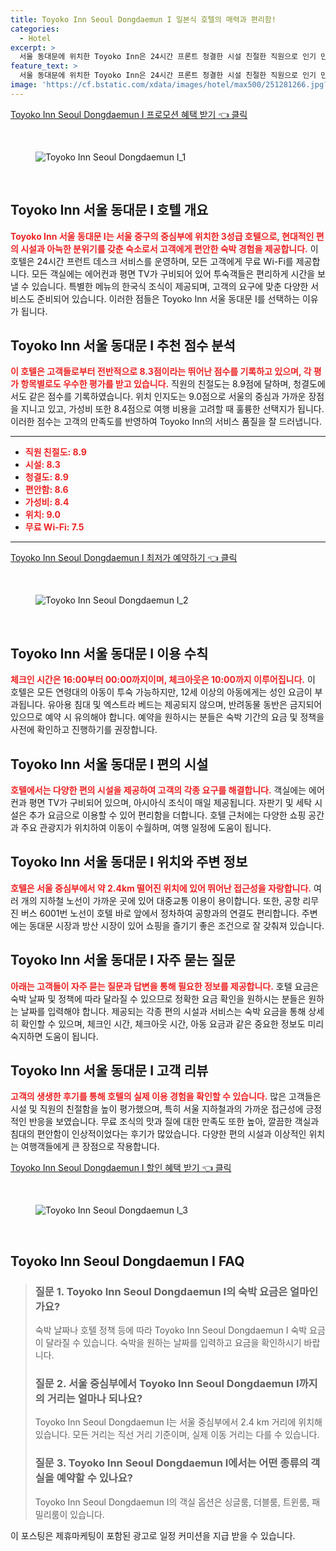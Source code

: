 ```yaml
---
title: Toyoko Inn Seoul Dongdaemun I 일본식 호텔의 매력과 편리함!
categories:
  - Hotel
excerpt: >
  서울 동대문에 위치한 Toyoko Inn은 24시간 프론트 청결한 시설 친절한 직원으로 인기 만점! 9.0점의 뛰어난 위치와 8.3점의 전반적인 평가로 여행객을 사로잡습니다. 무료 조식과 편안한 숙소에서 특별한 시간을 보내세요!
feature_text: >
  서울 동대문에 위치한 Toyoko Inn은 24시간 프론트 청결한 시설 친절한 직원으로 인기 만점! 9.0점의 뛰어난 위치와 8.3점의 전반적인 평가로 여행객을 사로잡습니다. 무료 조식과 편안한 숙소에서 특별한 시간을 보내세요!
image: 'https://cf.bstatic.com/xdata/images/hotel/max500/251281266.jpg?k=b152973126fc9ca79cd4c630e3cf2dfa5166d8eba94a64ec1c969af124a60c3a&o=&hp=1'
---
```


<p><a class="modoo-button" href="https://tinyurl.com/256plfyr" rel="nofollow noopener">Toyoko Inn Seoul Dongdaemun I 프로모션 혜택 받기 👈 클릭</a></p><br/>
<figure class="image"><img alt="Toyoko Inn Seoul Dongdaemun I_1" src="https://cf.bstatic.com/xdata/images/hotel/max1024x768/117446380.jpg?k=2195ae8227c54f41342bf0f154b33c63e7d3c3e9a81f6697d69cfc84ed9bfe4b&amp;o=&amp;hp=1"/></figure><br/>

<h2 id="Toyoko_Inn_Overview">Toyoko Inn 서울 동대문 I 호텔 개요</h2>
<p><b><span style="color: #ee2323;">Toyoko Inn 서울 동대문 I는 서울 중구의 중심부에 위치한 3성급 호텔으로, 현대적인 편의 시설과 아늑한 분위기를 갖춘 숙소로서 고객에게 편안한 숙박 경험을 제공합니다.</span></b> 이 호텔은 24시간 프런트 데스크 서비스를 운영하며, 모든 고객에게 무료 Wi-Fi를 제공합니다. 모든 객실에는 에어컨과 평면 TV가 구비되어 있어 투숙객들은 편리하게 시간을 보낼 수 있습니다. 특별한 메뉴의 한국식 조식이 제공되며, 고객의 요구에 맞춘 다양한 서비스도 준비되어 있습니다. 이러한 점들은 Toyoko Inn 서울 동대문 I를 선택하는 이유가 됩니다.</p>
<h2 id="Toyoko_Inn_Ratings_Analysis">Toyoko Inn 서울 동대문 I 추천 점수 분석</h2>
<p><b><span style="color: #ee2323;">이 호텔은 고객들로부터 전반적으로 8.3점이라는 뛰어난 점수를 기록하고 있으며, 각 평가 항목별로도 우수한 평가를 받고 있습니다.</span></b> 직원의 친절도는 8.9점에 달하며, 청결도에서도 같은 점수를 기록하였습니다. 위치 인지도는 9.0점으로 서울의 중심과 가까운 장점을 지니고 있고, 가성비 또한 8.4점으로 여행 비용을 고려할 때 훌륭한 선택지가 됩니다. 이러한 점수는 고객의 만족도를 반영하여 Toyoko Inn의 서비스 품질을 잘 드러냅니다.</p>
<hr/>
<ul>
<li><b><span style="color: #ee2323;">직원 친절도: 8.9</span></b></li>
<li><b><span style="color: #ee2323;">시설: 8.3</span></b></li>
<li><b><span style="color: #ee2323;">청결도: 8.9</span></b></li>
<li><b><span style="color: #ee2323;">편안함: 8.6</span></b></li>
<li><b><span style="color: #ee2323;">가성비: 8.4</span></b></li>
<li><b><span style="color: #ee2323;">위치: 9.0</span></b></li>
<li><b><span style="color: #ee2323;">무료 Wi-Fi: 7.5</span></b></li>
</ul>
<hr/>
<p><a class="modoo-button" href="https://tinyurl.com/256plfyr" rel="nofollow noopener">Toyoko Inn Seoul Dongdaemun I 최저가 예약하기 👈 클릭</a></p><br/>
<figure class="image"><img alt="Toyoko Inn Seoul Dongdaemun I_2" src="https://cf.bstatic.com/xdata/images/hotel/max500/251281266.jpg?k=b152973126fc9ca79cd4c630e3cf2dfa5166d8eba94a64ec1c969af124a60c3a&amp;o=&amp;hp=1"/></figure><br/>
<h2 id="Toyoko_Inn_Policies">Toyoko Inn 서울 동대문 I 이용 수칙</h2>
<p><b><span style="color: #ee2323;">체크인 시간은 16:00부터 00:00까지이며, 체크아웃은 10:00까지 이루어집니다.</span></b> 이 호텔은 모든 연령대의 아동이 투숙 가능하지만, 12세 이상의 아동에게는 성인 요금이 부과됩니다. 유아용 침대 및 엑스트라 베드는 제공되지 않으며, 반려동물 동반은 금지되어 있으므로 예약 시 유의해야 합니다. 예약을 원하시는 분들은 숙박 기간의 요금 및 정책을 사전에 확인하고 진행하기를 권장합니다.</p>
<h2 id="Toyoko_Inn_Amenities">Toyoko Inn 서울 동대문 I 편의 시설</h2>
<p><b><span style="color: #ee2323;">호텔에서는 다양한 편의 시설을 제공하여 고객의 각종 요구를 해결합니다.</span></b> 객실에는 에어컨과 평면 TV가 구비되어 있으며, 아시아식 조식이 매일 제공됩니다. 자판기 및 세탁 시설은 추가 요금으로 이용할 수 있어 편리함을 더합니다. 호텔 근처에는 다양한 쇼핑 공간과 주요 관광지가 위치하여 이동이 수월하며, 여행 일정에 도움이 됩니다.</p>
<h2 id="Toyoko_Inn_Location">Toyoko Inn 서울 동대문 I 위치와 주변 정보</h2>
<p><b><span style="color: #ee2323;">호텔은 서울 중심부에서 약 2.4km 떨어진 위치에 있어 뛰어난 접근성을 자랑합니다.</span></b> 여러 개의 지하철 노선이 가까운 곳에 있어 대중교통 이용이 용이합니다. 또한, 공항 리무진 버스 6001번 노선이 호텔 바로 앞에서 정차하여 공항과의 연결도 편리합니다. 주변에는 동대문 시장과 방산 시장이 있어 쇼핑을 즐기기 좋은 조건으로 잘 갖춰져 있습니다.</p>
<h2 id="Toyoko_Inn_FAQ">Toyoko Inn 서울 동대문 I 자주 묻는 질문</h2>
<p><b><span style="color: #ee2323;">아래는 고객들이 자주 묻는 질문과 답변을 통해 필요한 정보를 제공합니다.</span></b> 호텔 요금은 숙박 날짜 및 정책에 따라 달라질 수 있으므로 정확한 요금 확인을 원하시는 분들은 원하는 날짜를 입력해야 합니다. 제공되는 각종 편의 시설과 서비스는 숙박 요금을 통해 상세히 확인할 수 있으며, 체크인 시간, 체크아웃 시간, 아동 요금과 같은 중요한 정보도 미리 숙지하면 도움이 됩니다.</p>
<h2 id="Toyoko_Inn_Reviews">Toyoko Inn 서울 동대문 I 고객 리뷰</h2>
<p><b><span style="color: #ee2323;">고객의 생생한 후기를 통해 호텔의 실제 이용 경험을 확인할 수 있습니다.</span></b> 많은 고객들은 시설 및 직원의 친절함을 높이 평가했으며, 특히 서울 지하철과의 가까운 접근성에 긍정적인 반응을 보였습니다. 무료 조식의 맛과 질에 대한 만족도 또한 높아, 깔끔한 객실과 침대의 편안함이 인상적이었다는 후기가 많았습니다. 다양한 편의 시설과 이상적인 위치는 여행객들에게 큰 장점으로 작용합니다.</p>

<p><a class="modoo-button" href="https://tinyurl.com/256plfyr" rel="nofollow noopener">Toyoko Inn Seoul Dongdaemun I 할인 혜택 받기 👈 클릭</a></p><br>

<figure class="image"><img src="https://cf.bstatic.com/xdata/images/hotel/max500/117446118.jpg?k=711fcbcb8186623022c884cc89082df5a00fc0d79fb5e7784bf293e2b7b43c9a&o=&hp=1" alt="Toyoko Inn Seoul Dongdaemun I_3"></figure><br>
<h2 id="Toyoko Inn Seoul Dongdaemun I_FAQ">Toyoko Inn Seoul Dongdaemun I FAQ</h2>
<div itemscope="" itemtype="https://schema.org/FAQPage"> <blockquote> <div itemscope="" itemprop="mainEntity" itemtype="https://schema.org/Question"> <h3 id="질문_1" itemprop="name">질문 1. Toyoko Inn Seoul Dongdaemun I의 숙박 요금은 얼마인가요?</h3> <div itemscope="" itemprop="acceptedAnswer" itemtype="https://schema.org/Answer"> <span itemprop="text"> <p>숙박 날짜나 호텔 정책 등에 따라 Toyoko Inn Seoul Dongdaemun I 숙박 요금이 달라질 수 있습니다. 숙박을 원하는 날짜를 입력하고 요금을 확인하시기 바랍니다.</p> </span> </div> </div> <div itemscope="" itemprop="mainEntity" itemtype="https://schema.org/Question"> <h3 id="질문_2" itemprop="name">질문 2. 서울 중심부에서 Toyoko Inn Seoul Dongdaemun I까지의 거리는 얼마나 되나요?</h3> <div itemscope="" itemprop="acceptedAnswer" itemtype="https://schema.org/Answer"> <span itemprop="text"> <p>Toyoko Inn Seoul Dongdaemun I는 서울 중심부에서 2.4 km 거리에 위치해 있습니다. 모든 거리는 직선 거리 기준이며, 실제 이동 거리는 다를 수 있습니다.</p> </span> </div> </div> <div itemscope="" itemprop="mainEntity" itemtype="https://schema.org/Question"> <h3 id="질문_3" itemprop="name">질문 3. Toyoko Inn Seoul Dongdaemun I에서는 어떤 종류의 객실을 예약할 수 있나요?</h3> <div itemscope="" itemprop="acceptedAnswer" itemtype="https://schema.org/Answer"> <span itemprop="text"> <p>Toyoko Inn Seoul Dongdaemun I의 객실 옵션은 싱글룸, 더블룸, 트윈룸, 패밀리룸이 있습니다.</p> </span> </div> </div> </blockquote> </div><p>이 포스팅은 제휴마케팅이 포함된 광고로 일정 커미션을 지급 받을 수 있습니다.</p>

